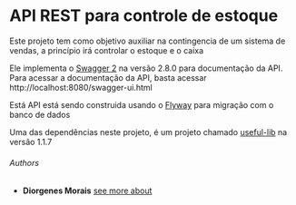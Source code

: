 # API REST para controle de estoque

Este projeto tem como objetivo auxiliar na contingencia de um sistema de vendas, a princípio irá controlar o estoque e o caixa

Ele implementa o [Swagger 2](https://springframework.guru/spring-boot-restful-api-documentation-with-swagger-2/) na versão 2.8.0 para documentação da API.
Para acessar a documentação da API, basta acessar http://localhost:8080/swagger-ui.html

Está API está sendo construida usando o [Flyway](https://flywaydb.org/) para migração com o banco de dados

Uma das dependências neste projeto, é um projeto chamado [useful-lib](https://github.com/diorgenesmorais/useful-lib) na versão 1.1.7

###### Authors

* **Diorgenes Morais** [see more about](https://github.com/diorgenesmorais)
